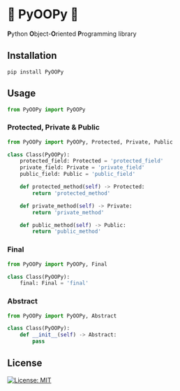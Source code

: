 # 💩 PyOOPy 💩
**P**ython **O**bject-**O**riented **P**rogramming library

## Installation
```pip install PyOOPy```

## Usage
```python
from PyOOPy import PyOOPy
```
### Protected, Private & Public
```python
from PyOOPy import PyOOPy, Protected, Private, Public

class Class(PyOOPy):
    protected_field: Protected = 'protected_field'
    private_field: Private = 'private_field'
    public_field: Public = 'public_field'

    def protected_method(self) -> Protected:
        return 'protected_method'

    def private_method(self) -> Private:
        return 'private_method'

    def public_method(self) -> Public:
        return 'public_method'
```
### Final
```python
from PyOOPy import PyOOPy, Final

class Class(PyOOPy):
    final: Final = 'final'
```
### Abstract
```python
from PyOOPy import PyOOPy, Abstract

class Class(PyOOPy):
    def __init__(self) -> Abstract:
        pass
```
## License
[![License: MIT](https://img.shields.io/badge/License-MIT-yellow.svg)](https://opensource.org/licenses/MIT)
